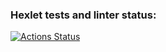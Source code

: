 ### Hexlet tests and linter status:
[![Actions Status](https://github.com/anyaglazyrina/js-react-developer-project-12/workflows/hexlet-check/badge.svg)](https://github.com/anyaglazyrina/js-react-developer-project-12/actions)